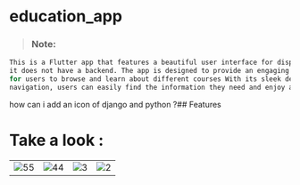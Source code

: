 # education_app
> ### Note: 
```sh
This is a Flutter app that features a beautiful user interface for displaying courses However,
it does not have a backend. The app is designed to provide an engaging and visually appealing way
for users to browse and learn about different courses With its sleek design and intuitive
navigation, users can easily find the information they need and enjoy a seamless learning experience. 😊
```
how can i add an icon of  django and python ?## Features
# Take a look : 

<table>
  <tr>
    <td><img src="https://github.com/MuhammadBun/Courses-App/assets/93766485/955be0f5-3399-42c1-83fb-79f9ab3d89b7" alt="55"></td>
    <td><img src="https://github.com/MuhammadBun/Courses-App/assets/93766485/a7e1edf2-e4f0-4f4a-89ad-ffcfe380a19d" alt="44"></td>
    <td><img src="https://github.com/MuhammadBun/Courses-App/assets/93766485/9e833d53-1bfc-468d-9980-55bebf7c0de2" alt="3"></td>
    <td><img src="https://github.com/MuhammadBun/Courses-App/assets/93766485/0f0ddd1a-9401-4d34-949e-a4c1dd5606c7" alt="2"></td>
 
  </tr>
</table>
